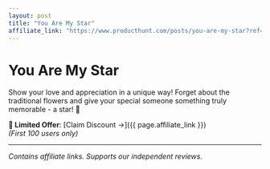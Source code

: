```yaml
---
layout: post
title: "You Are My Star"
affiliate_link: "https://www.producthunt.com/posts/you-are-my-star?ref=autoverse&utm_source=autoverse"
---
```


You Are My Star
================

Show your love and appreciation in a unique way! Forget about the traditional flowers and give your special someone something truly memorable - a star! 🌟

**🚨 Limited Offer**: [Claim Discount →]({{ page.affiliate_link }})  
*(First 100 users only)*  

---

*Contains affiliate links. Supports our independent reviews.*

